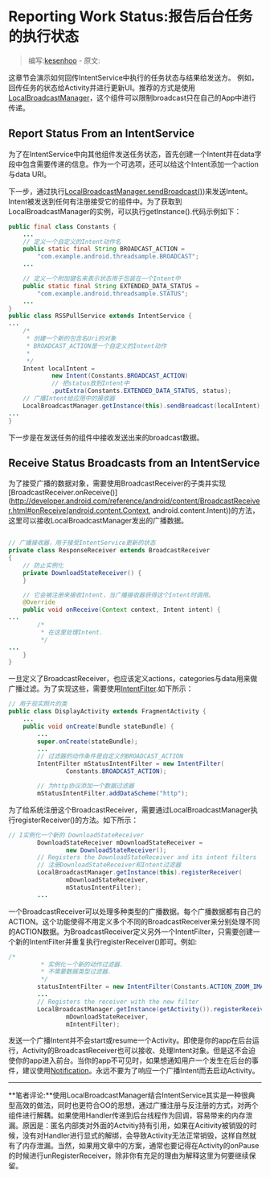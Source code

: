 # Reporting Work Status:报告后台任务的执行状态

> 编写:[kesenhoo](https://github.com/kesenhoo) - 原文:

这章节会演示如何回传IntentService中执行的任务状态与结果给发送方。 例如，回传任务的状态给Activity并进行更新UI。推荐的方式是使用[LocalBroadcastManager](http://developer.android.com/reference/android/support/v4/content/LocalBroadcastManager.html)，这个组件可以限制broadcast只在自己的App中进行传递。

## Report Status From an IntentService
为了在IntentService中向其他组件发送任务状态，首先创建一个Intent并在data字段中包含需要传递的信息。作为一个可选项，还可以给这个Intent添加一个action与data URI。

下一步，通过执行[LocalBroadcastManager.sendBroadcast()](http://developer.android.com/reference/android/support/v4/content/LocalBroadcastManager.html#sendBroadcast(android.content.Intent)))来发送Intent。Intent被发送到任何有注册接受它的组件中。为了获取到LocalBroadcastManager的实例，可以执行getInstance().代码示例如下：

```java
public final class Constants {
    ...
    // 定义一个自定义的Intent动作名
    public static final String BROADCAST_ACTION =
        "com.example.android.threadsample.BROADCAST";
    ...

    // 定义一个附加键名来表示状态用于包装在一个Intent中
    public static final String EXTENDED_DATA_STATUS =
        "com.example.android.threadsample.STATUS";
    ...
}
public class RSSPullService extends IntentService {
...
    /*
     * 创建一个新的包含名Uri的对象
     * BROADCAST_ACTION是一个自定义的Intent动作
     *
     */
    Intent localIntent =
            new Intent(Constants.BROADCAST_ACTION)
            // 把status放到Intent中
            .putExtra(Constants.EXTENDED_DATA_STATUS, status);
    // 广播Intent给应用中的接收器
    LocalBroadcastManager.getInstance(this).sendBroadcast(localIntent);
...
}
```

<!-- More -->

下一步是在发送任务的组件中接收发送出来的broadcast数据。

## Receive Status Broadcasts from an IntentService

为了接受广播的数据对象，需要使用BroadcastReceiver的子类并实现[BroadcastReceiver.onReceive()](http://developer.android.com/reference/android/content/BroadcastReceiver.html#onReceive(android.content.Context, android.content.Intent))的方法，这里可以接收LocalBroadcastManager发出的广播数据。

```java

// 广播接收器，用于接受IntentService更新的状态
private class ResponseReceiver extends BroadcastReceiver
{
    // 防止实例化
    private DownloadStateReceiver() {
    }

    // 它会被注册来接收Intent，当广播接收器获得这个Intent时调用。
    @Override
    public void onReceive(Context context, Intent intent) {
...
        /*
         * 在这里处理Intent.
         */
...
    }
}
```

一旦定义了BroadcastReceiver，也应该定义actions，categories与data用来做广播过滤。为了实现这些，需要使用[IntentFilter](http://developer.android.com/reference/android/content/IntentFilter.html).如下所示：

```java
// 用于现实照片的类
public class DisplayActivity extends FragmentActivity {
    ...
    public void onCreate(Bundle stateBundle) {
        ...
        super.onCreate(stateBundle);
        ...
        // 过滤器的动作条件是自定义的BROADCAST_ACTION
        IntentFilter mStatusIntentFilter = new IntentFilter(
                Constants.BROADCAST_ACTION);

        // 为http协议添加一个数据过滤器
        mStatusIntentFilter.addDataScheme("http");

```

为了给系统注册这个BroadcastReceiver，需要通过LocalBroadcastManager执行registerReceiver()的方法。如下所示：

```java
// I实例化一个新的 DownloadStateReceiver
        DownloadStateReceiver mDownloadStateReceiver =
                new DownloadStateReceiver();
        // Registers the DownloadStateReceiver and its intent filters
        // 注册DownloadStateReceiver和Intent过滤器
        LocalBroadcastManager.getInstance(this).registerReceiver(
                mDownloadStateReceiver,
                mStatusIntentFilter);
        ...
```

一个BroadcastReceiver可以处理多种类型的广播数据。每个广播数据都有自己的ACTION。这个功能使得不用定义多个不同的BroadcastReceiver来分别处理不同的ACTION数据。为BroadcastReceiver定义另外一个IntentFilter，只需要创建一个新的IntentFilter并重复执行registerReceiver()即可。例如:

```java
/*
         * 实例化一个新的动作过滤器.
         * 不需要数据类型过滤器.
         */
        statusIntentFilter = new IntentFilter(Constants.ACTION_ZOOM_IMAGE);
        ...
        // Registers the receiver with the new filter
        LocalBroadcastManager.getInstance(getActivity()).registerReceiver(
                mDownloadStateReceiver,
                mIntentFilter);
```

发送一个广播Intent并不会start或resume一个Activity。即使是你的app在后台运行，Activity的BroadcastReceiver也可以接收、处理Intent对象。但是这不会迫使你的app进入前台。当你的app不可见时，如果想通知用户一个发生在后台的事件，建议使用[Notification](http://developer.android.com/reference/android/app/Notification.html)。永远不要为了响应一个广播Intent而去启动Activity。

***
**笔者评论:**使用LocalBroadcastManager结合IntentService其实是一种很典型高效的做法，同时也更符合OO的思想，通过广播注册与反注册的方式，对两个组件进行解耦。如果使用Handler传递到后台线程作为回调，容易带来的内存泄漏。原因是：匿名内部类对外面的Actvitiy持有引用，如果在Acitivity被销毁的时候，没有对Handler进行显式的解绑，会导致Activity无法正常销毁，这样自然就有了内存泄漏。当然，如果用文章中的方案，通常也要记得在Activity的onPause的时候进行unRegisterReceiver，除非你有充足的理由为解释这里为何要继续保留。
